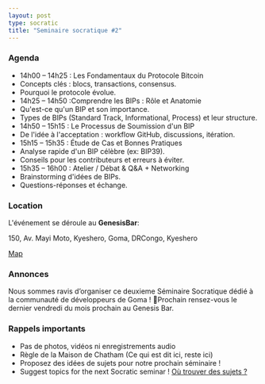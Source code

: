 ```yaml
---
layout: post
type: socratic
title: "Seminaire socratique #2"
---
```


### Agenda

- 14h00 – 14h25 : Les Fondamentaux du Protocole Bitcoin
- Concepts clés : blocs, transactions, consensus.
- Pourquoi le protocole évolue.
- 14h25 – 14h50 :Comprendre les BIPs : Rôle et Anatomie
- Qu'est-ce qu'un BIP et son importance.
- Types de BIPs (Standard Track, Informational, Process) et leur structure.
- 14h50 – 15h15 : Le Processus de Soumission d'un BIP
- De l'idée à l'acceptation : workflow GitHub, discussions, itération.
- 15h15 – 15h35 : Étude de Cas et Bonnes Pratiques
- Analyse rapide d'un BIP célèbre (ex: BIP39).
- Conseils pour les contributeurs et erreurs à éviter.
- 15h35 – 16h00 : Atelier / Débat & Q&A + Networking
- Brainstorming d'idées de BIPs.
- Questions-réponses et échange.

### Location

L'événement se déroule au **GenesisBar**:

150, Av. Mayi Moto, Kyeshero, Goma, DRCongo,
Kyeshero

[Map](https://goo.gl/maps/6S79eh2rn5RK3BhEA)  


### Annonces

Nous sommes ravis d’organiser ce deuxieme Séminaire Socratique dédié à la communauté de développeurs de Goma !
Prochain rensez-vous le dernier vendredi du mois prochain au Genesis Bar.

### Rappels importants

   - Pas de photos, vidéos ni enregistrements audio
   - Règle de la Maison de Chatham (Ce qui est dit ici, reste ici)
   - Proposez des idées de sujets pour notre prochain séminaire !
   - Suggest topics for the next Socratic seminar ! [Où trouver des sujets ?](/topics)


